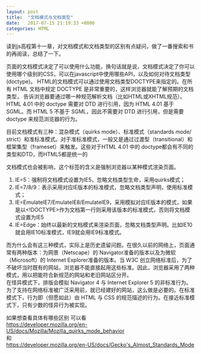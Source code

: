 ```yaml
---
layout: post
title:  "文档模式与文档类型"
date:   2017-07-15 21:19:33 +0800
categories: HTML
---
```

读到js高程第十一章，对文档模式和文档类型的区别有点疑问，做了一番搜索和书的再阅读，总结了一下。

页面的文档模式决定了可以使用什么功能，换句话就是说，文档模式决定了你可以使用哪个级别的CSS，可以在javascript中使用哪些API，以及如何对待文档类型(doctype)。
HTML的文档模式可以通过使用文档类型DOCTYPE来指定的。在所有 HTML 文档中规定 DOCTYPE 是非常重要的，这样浏览器就能了解预期的文档类型， 告诉浏览器要通过哪一种规范解析文档（比如HTML或XHTML规范）。
HTML 4.01 中的 doctype 需要对 DTD 进行引用，因为 HTML 4.01 基于 SGML。而 HTML 5 不基于 SGML，因此不需要对 DTD 进行引用，但是需要 doctype 来规范浏览器的行为。


目前文档模式有三种：混杂模式（quirks mode）、标准模式（standards mode/ strict）和准标准模式。对于准标准模式，一般又是通过过渡型（transitional）和框架集型（frameset）来触发。这些对于HTML 4.01 中的 doctype都会有不同的类型和DTD，而HTML5都是统一的<!doctype html>

文档模式也会被<meta http-equiv="X-UA-Compatible">影响，这个标签的含义是强制浏览器以某种模式渲染页面。
<meta http-equiv="X-UA-Compatible" content = "IE=IEVersion">
1. IE=5：强制将文档模式设置为IE5，忽略文档类型生命，采用quirks模式；
2. IE=7/8/9：表示采用对应IE版本的标准模式，忽略文档类型声明，使用标准模式；
3. IE=EmulateIE7/EmulateIE8/EmulateIE9，采用模拟对应IE版本的模式，如果是以<!DOCTYPE>作为文档第一行则采用该版本的标准模式，否则将文档模式设置为IE5
4. IE=Edge：始终以最新的文档模式来渲染页面，忽略文档类型声明。比如IE10就会用IE10标准模式，IE9就会用IE9标准模式。


而为什么会有这三种模式，实际上是历史遗留问题。在很久以前的网络上，页面通常有两种版本：为网景（Netscape）的 Navigator准备的版本以及为微软（Microsoft）的 Internet Explorer准备的版本。当 W3C 创立网络标准后，为了不破坏当时既有的网站，浏览器不能直接起用这些标准。因此，浏览器采用了两种模式，用以把能符合新规范的网站和老旧网站区分开。  
在怪异模式下，排版会模拟 Navigator 4 与 Internet Explorer 5 的非标准行为。为了支持在网络标准被广泛采用前，就已经建好的网站，这么做是必要的。在标准模式下，行为即（但愿如此）由 HTML 与 CSS 的规范描述的行为。在接近标准模式下，只有少数的怪异行为被实现。  

如果想查看具体有哪些区别 可以看  
https://developer.mozilla.org/en-US/docs/Mozilla/Mozilla_quirks_mode_behavior  
和  
https://developer.mozilla.org/en-US/docs/Gecko's_Almost_Standards_Mode  